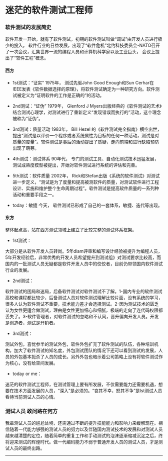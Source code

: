 
# 迷茫的软件测试工程师

### 软件测试的发展简史

软件开发一开始，就有了软件测试，初期的软件测试叫做“调试”由开发人员进行极少的投入。
软件行业的日益发展，出现了“软件危机”北约科技委员会-NATO召开了一次会议，汇集世界一流的编程人员和计算机科学家以及工业巨头，
会议上提出了“软件工程”概念。

#### 西方


- 1st测试：“证实”
1975年，
测试先驱John Good Enough和Sun Cerhar在IEEE发表《软件数据选择的原理》，将软件测试确定为一种研究方向。软件测试被定义为“证明软件的工作是正确的”的活动。

- 2nd测试：“证伪”
1979年，
Glenford J Myers出版经典的《软件测试的艺术》结合测试心理学，对测试进行了重新定义“发现错误而执行的”活动，这个理念被称为“证伪”。

- 3rd测试：质量活动
1983年，
Bill Hezel 的《软件测试完全指南》横空出世，提出“测试是以评价一个程序或者系统属性为目标的任何一种活动，测试是对质量的度量”。软件测试是事后的活动提出了质疑，走向前端和进行缺陷预防出现了萌芽。

- 4th测试：测试体系
90年代，
专门的测试工具、自动化测试技术迅猛发展，测试成熟度模型被提出，开始对软件测试进行系统的评估和完善。

- 5th测试：软件质量
2002年，
Rick和Stefan出版《系统的软件测试》对测试进一步定义，“测试是为了度量和提高被测软件的质量，对测试软件进行工程设计、实施和维护整个生命周期过程”。软件测试是提高软件质量的一系列种活动和重要手段之一。

- today：敏捷
今天，
软件测试已形成了自己的一套体系，敏捷、迭代等出现。

#### 东方
整体起点高，站在西方测试领域上建立了比较完整的测试体系框架。

- 1st测试：

大部分是从软件开发人员转岗。5年diam评审和编写设计经验被提升为编程人员，5年开发经验后，非常优秀的开发人员希望提升到测试组》对测试要求比较高，而国内的一批测试人员无疑都是软件开发人员中的佼佼者，目前仍带领国内软件测试行业的发展。

- 2nd测试：

软件测试的困局和迷局，后备软件测试对软件测试不了解。1-国内专业的软件测试高校和课程都比较少，后备测试人员对软件测试理解比较片面，没有系统的学习，很多人认为软件测试不重要，技术能力差才会选择测试。2-因为测试技术的匮乏认为女性更适合做测试，理由是女性更加细心和细腻，极端的走向了连代码权限都丢失了。3-软件管理者，对软件测试的忽略和不认同，晋升偏向开发人员。开发是创造者，测试是开销者。

- 3rd测试：

测试外包，喜忧参半的测试外包，软件外包扩充了软件测试的队伍，各种培训机构，加大了软件测试的知名度，外包测试团队的情况下还可以看到测试的发展，人员的外包基本扼杀了人员的成长。另外外包也暗示着公司策略上没有将软件测试作为核心，没有给空间发展。

- today or me：

迷茫的软件测试工程师，在测试管理上要有所发展，不仅需要能力还需要机遇，想要在技术方面发展的人员，“深入”是必须的。“哀其不幸，怒其不争”是lst测试人员看待当前测试人员的心情。


### 测试人员 敢问路在何方
我辈测试人员的尴尬处境，还需通过不断的提升技能能力和影响力来缓解现在。相信随着一代能力够强的测试人员的努力以及伴随国内测试技术的发展和对测试人员越来越清楚的定位，随着简单的重复工作和手动测试的泡沫逐渐缩减沉淀之后，终将迎来测试的辉煌时代。做一代编码能力不弱于普通开发人员的测试人员，才是测试人员的最终出路。

* * *
